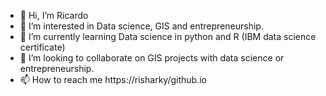 - 👋 Hi, I’m Ricardo 
- 👀 I’m interested in Data science, GIS and entrepreneurship. 
- 🌱 I’m currently learning Data science in python and R (IBM data science certificate)
- 💞️ I’m looking to collaborate on GIS projects with data science or entrepreneurship.
- 📫 How to reach me https://risharky/github.io

<!---
Risharky/Risharky is a ✨ special ✨ repository because its `README.md` (this file) appears on your GitHub profile.
You can click the Preview link to take a look at your changes.
--->
